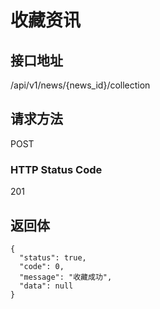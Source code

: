 # 收藏资讯

## 接口地址

/api/v1/news/{news_id}/collection

## 请求方法

POST

### HTTP Status Code

201

## 返回体

```json5
{
  "status": true,
  "code": 0,
  "message": "收藏成功",
  "data": null
}
```